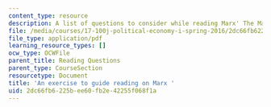 ```yaml
---
content_type: resource
description: A list of questions to consider while reading Marx' The Manifesto.
file: /media/courses/17-100j-political-economy-i-spring-2016/2dc66fb6225bee60fb2e42255f068f1a_MIT17_100JS16_Marx_Ques.pdf
file_type: application/pdf
learning_resource_types: []
ocw_type: OCWFile
parent_title: Reading Questions
parent_type: CourseSection
resourcetype: Document
title: 'An exercise to guide reading on Marx '
uid: 2dc66fb6-225b-ee60-fb2e-42255f068f1a
---
```

